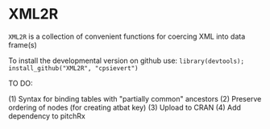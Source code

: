 XML2R
=======

`XML2R` is a collection of convenient functions for coercing XML into data frame(s)

To install the developmental version on github use: `library(devtools); install_github("XML2R", "cpsievert")`

TO DO:

(1) Syntax for binding tables with "partially common" ancestors
(2) Preserve ordering of nodes (for creating atbat key)
(3) Upload to CRAN
(4) Add dependency to pitchRx
